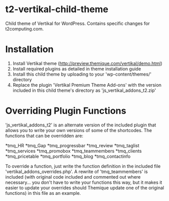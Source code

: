 t2-vertikal-child-theme
=======================

Child theme of Vertikal for WordPress. Contains specific changes for t2computing.com.

Installation
=======================
1. Install Vertikal theme (http://preview.themique.com/vertikal/demo.html)
2. Install required plugins as detailed in theme installation guide
3. Install this child theme by uploading to your 'wp-content/themes/' directory
4. Replace the plugin 'Vertikal Premium Theme Add-ons' with the version included in this child theme's directory as 'js_vertikal_addons_t2.zip'

Overriding Plugin Functions
===========================
'js_vertikal_addons_t2' is an alternate version of the included plugin that allows you to write your own versions of some of the shortcodes.
The functions that can be overridden are:

*tmq_HR
*tmq_Gap
*tmq_progressbar
*tmq_review
*tmq_taglist
*tmq_services
*tmq_promobox
*tmq_teammembers
*tmq_clients
*tmq_pricetable
*tmq_portfolio
*tmq_blog
*tmq_contactinfo

To override a function, just write the function definition in the included file 'vertikal_addons_overrides.php'.
A rewrite of 'tmq_teammembers' is included (with original code included and commented out where necessary... you don't have to write your functions this way, but it makes it easier to update your overrides should Themique update one of the original functions) in this file as an example.
